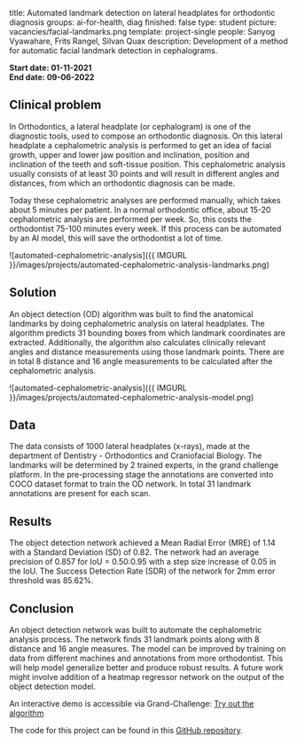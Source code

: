 title: Automated landmark detection on lateral headplates for orthodontic diagnosis
groups: ai-for-health, diag
finished: false
type: student
picture: vacancies/facial-landmarks.png
template: project-single
people: Sanyog Vyawahare, Frits Rangel, Silvan Quax
description: Development of a method for automatic facial landmark detection in cephalograms.

**Start date: 01-11-2021** <br>
**End date: 09-06-2022**

## Clinical problem 

In Orthodontics, a lateral headplate (or cephalogram) is one of the diagnostic tools, used to compose an orthodontic diagnosis. 
On this lateral headplate a cephalometric analysis is performed to get an idea of facial growth, upper and lower jaw position and inclination, 
position and inclination of the teeth and soft-tissue position. 
This cephalometric analysis usually consists of at least 30 points and will result in different angles and distances, 
from which an orthodontic diagnosis can be made.  

Today these cephalometric analyses are performed manually, which takes about 5 minutes per patient. 
In a normal orthodontic office, about 15-20 cephalometric analysis are performed per week. 
So, this costs the orthodontist 75-100 minutes every week. 
If this process can be automated by an AI model, this will save the orthodontist a lot of time.

![automated-cephalometric-analysis]({{ IMGURL }}/images/projects/automated-cephalometric-analysis-landmarks.png)

## Solution 

An object detection (OD) algorithm was built to find the anatomical landmarks by doing cephalometric analysis on lateral headplates.
The algorithm predicts 31 bounding boxes from which landmark coordinates are extracted. 
Additionally, the algorithm also calculates clinically relevant angles and distance measurements using those landmark points.
There are in total 8 distance and 16 angle measurements to be calculated after the cephalometric analysis.

![automated-cephalometric-analysis]({{ IMGURL }}/images/projects/automated-cephalometric-analysis-model.png)


## Data
The data consists of 1000 lateral headplates (x-rays), made at the department of Dentistry - Orthodontics and Craniofacial Biology. 
The landmarks will be determined by 2 trained experts, in the grand challenge platform. 
In the pre-processing stage the annotations are converted into COCO dataset format to train the OD network. 
In total 31 landmark annotations are present for each scan.

## Results
The object detection network achieved a Mean Radial Error (MRE) of 1.14 with a Standard Deviation (SD) of 0.82. 
The network had an average precision of 0.857 for IoU = 0.50:0.95 with a step size increase of 0.05 in the IoU. 
The Success Detection Rate (SDR) of the network for 2mm error threshold was 85.62%. 

## Conclusion
An object detection network was built to automate the cephalometric analysis process. 
The network finds 31 landmark points along with 8 distance and 16 angle measures.
The model can be improved by training on data from different machines and annotations from more orthodontist.
This will help model generalize better and produce robust results. 
A future work might involve addition of a heatmap regressor network on the output of the object detection model. 

An interactive demo is accessible via Grand-Challenge:
<a href="https://grand-challenge.org/algorithms/orthodontic-landmark-detection/" class="btn btn-primary btn-lg my-3">Try out the algorithm</a>

The code for this project can be found in this [GitHub repository](https://github.com/RadboudAIforHealth/orthodontic_landmark_detection).


